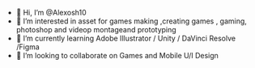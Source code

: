 - 👋 Hi, I’m @Alexosh10
- 👀 I’m interested in asset for games making ,creating games , gaming, photoshop and videop montageand prototyping
- 🌱 I’m currently learning Adobe Illustrator / Unity / DaVinci Resolve /Figma
- 💞️ I’m looking to collaborate on Games and Mobile U/I Design


<!---
Alexosh10/Alexosh10 is a ✨ special ✨ repository because its `README.md` (this file) appears on your GitHub profile.
You can click the Preview link to take a look at your changes.
--->
